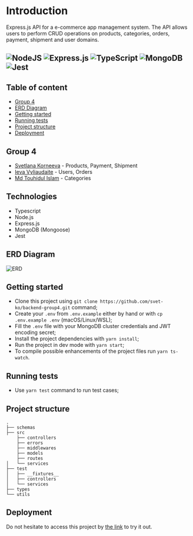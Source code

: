 # Introduction

Express.js API for a e-commerce app management system.
The API allows users to perform CRUD operations on products, categories, orders, payment, shipment and user domains.

![NodeJS](https://img.shields.io/badge/node.js-6DA55F?style=for-the-badge&logo=node.js&logoColor=white)
![Express.js](https://img.shields.io/badge/express.js-%23404d59.svg?style=for-the-badge&logo=express&logoColor=%2361DAFB)
![TypeScript](https://img.shields.io/badge/typescript-%23007ACC.svg?style=for-the-badge&logo=typescript&logoColor=white)
![MongoDB](https://img.shields.io/badge/MongoDB-%234ea94b.svg?style=for-the-badge&logo=mongodb&logoColor=white)
![Jest](https://img.shields.io/badge/-jest-%23C21325?style=for-the-badge&logo=jest&logoColor=white)
---

## Table of content

- [Group 4](#group-4)
- [ERD Diagram](#erd-diagram)
- [Getting started](#getting-started)
- [Running tests](#running-tests)
- [Project structure](#project-structure)
- [Deployment](#deployment)

## Group 4

- [Svetlana Korneeva](https://github.com/svet-ko) - Products, Payment, Shipment
- [Ieva Vyliaudaite](https://github.com/microieva) - Users, Orders
- [Md Touhidul Islam](https://github.com/mdtouhidulislam136) - Categories

## Technologies

- Typescript
- Node.js
- Express.js
- MongoDB (Mongoose)
- Jest

## ERD Diagram

![ERD](https://drive.google.com/uc?export=view&id=1pnwyurjxSmQK_CbJcKscwZj3Zi8iMVyi)

## Getting started

- Clone this project using `git clone https://github.com/svet-ko/backend-group4.git` command;
- Create your `.env` from `.env.example` either by hand or with `cp .env.example .env` (macOS/Linux/WSL);
- Fill the `.env` file with your MongoDB cluster credentials and JWT encoding secret;
- Install the project dependencies with `yarn install`;
- Run the project in dev mode with `yarn start`;
- To compile possible enhancements of the project files run `yarn ts-watch`.

## Running tests

- Use `yarn test` command to run test cases;

## Project structure

```
.
├── schemas
├── src
    ├── controllers
    ├── errors
    ├── middlewares
    ├── models
    ├── routes
│   └── services
├── test
│   ├── __fixtures__
│   ├── controllers
│   └── services
├── types
└── utils
```

## Deployment

Do not hesitate to access this project by [the link](https://main--marvelous-torte-2b4ae0.netlify.app/) to try it out.
